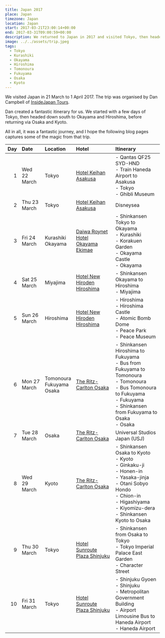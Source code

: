 ```yaml
---
title: Japan 2017
place: Japan
timezone: Japan
location: Japan
start: 2017-03-21T23:00:14+00:00
end: 2017-03-31T09:00:59+00:00
description: We returned to Japan in 2017 and visited Tokyo, then headed down south to Okayama and Hiroshima, returning via Osaka and Kyoto.
image: ../../assets/trip.jpeg
tags:
  - Tokyo
  - Kurashiki
  - Okayama
  - Hiroshima
  - Tomonoura
  - Fukuyama
  - Osaka
  - Kyoto
---
```

We visited Japan in 21 March to 1 April 2017. The trip was organised by Dan Campbell of [InsideJapan Tours](https://www.insidejapantours.com/).

Dan created a fantastic itinerary for us. We started with a few days of Tokyo, then headed down south to Okayama and Hiroshima, before returning via Osaka and Kyoto.

All in all, it was a fantastic journey, and I hope the following blog pages captures some of the magic from that trip.

| Day | Date | Location | Hotel | Itinerary |
| ---: | :---- | :-------- | :----- | :--------- |
| 1 | Wed 22 March | Tokyo | [Hotel Keihan Asakusa](https://www.hotelkeihan.co.jp/asakusa) | - Qantas QF25 SYD-HND<br />- Train Haneda Airport to Asakusa<br />- Tokyo<br />- Ghibli Museum |
| 2 | Thu 23 March | Tokyo | [Hotel Keihan Asakusa](https://www.hotelkeihan.co.jp/asakusa) | Disneysea |
| 3 | Fri 24 March | Kurashiki<br />Okayama | [Daiwa Roynet Hotel Okayama Ekimae](http://www.daiwaroynethotelokayamaekimae.com/en-gb) | - Shinkansen Tokyo to Okayama<br />- Kurashiki<br />- Korakuen Garden<br />- Okayama Castle<br />- Okayama |
| 4 | Sat 25 March | Miyajima | [Hotel New Hiroden Hiroshima](http://www.newhiroden.co.jp/eng/) | - Shinkansen Okayama to Hiroshima<br />- Miyajima
| 5 | Sun 26 March | Hiroshima | [Hotel New Hiroden Hiroshima](http://www.newhiroden.co.jp/eng/) | - Hiroshima<br />- Hiroshima Castle<br />- Atomic Bomb Dome<br />- Peace Park<br />- Peace Museum |
| 6 | Mon 27 March | Tomonoura<br />Fukuyama<br />Osaka | [The Ritz-Carlton Osaka](http://www.ritzcarlton.com/en/hotels/japan/osaka) | - Shinkansen Hiroshima to Fukuyama<br />- Bus from Fukuyama to Tomonoura<br />- Tomonoura<br />- Bus Tomonoura to Fukuyama<br />- Fukuyama<br />- Shinkansen from Fukuyama to Osaka<br />- Osaka
| 7 | Tue 28 March | Osaka | [The Ritz-Carlton Osaka](http://www.ritzcarlton.com/en/hotels/japan/osaka) | Universal Studios Japan (USJ) |
| 8 | Wed 29 March | Kyoto | [The Ritz-Carlton Osaka](http://www.ritzcarlton.com/en/hotels/japan/osaka) | - Shinkansen Osaka to Kyoto<br />- Kyoto<br />- Ginkaku-ji<br />- Honen-in<br />- Yasaka-jinja<br />- Otani Sobyo Hondo<br />- Chion-in<br />- Higashiyama<br />- Kiyomizu-dera<br />- Shinkansen Kyoto to Osaka |
| 9 | Thu 30 March | Tokyo | [Hotel Sunroute Plaza Shinjuku](http://en.sunrouteplazashinjuku.jp/) | - Shinkansen from Osaka to Tokyo<br />- Tokyo Imperial Palace East Garden<br />- Character Street |
| 10 | Fri 31 March | Tokyo | [Hotel Sunroute Plaza Shinjuku](http://en.sunrouteplazashinjuku.jp/) | - Shinjuku Gyoen<br />- Shinjuku<br />- Metropolitan Government Building<br />- Airport Limousine Bus to Haneda Airport<br />- Haneda Airport |
